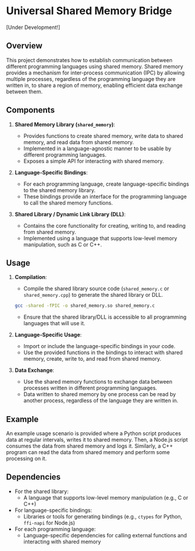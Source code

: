 # Universal Shared Memory Bridge

\[Under Development\!\]

## Overview

This project demonstrates how to establish communication between different programming languages using shared memory. Shared memory provides a mechanism for inter-process communication (IPC) by allowing multiple processes, regardless of the programming language they are written in, to share a region of memory, enabling efficient data exchange between them.

## Components

1. **Shared Memory Library (`shared_memory`)**:

   - Provides functions to create shared memory, write data to shared memory, and read data from shared memory.
   - Implemented in a language-agnostic manner to be usable by different programming languages.
   - Exposes a simple API for interacting with shared memory.

2. **Language-Specific Bindings**:

   - For each programming language, create language-specific bindings to the shared memory library.
   - These bindings provide an interface for the programming language to call the shared memory functions.

3. **Shared Library / Dynamic Link Library (DLL)**:
   - Contains the core functionality for creating, writing to, and reading from shared memory.
   - Implemented using a language that supports low-level memory manipulation, such as C or C++.

## Usage

1. **Compilation**:

   - Compile the shared library source code (`shared_memory.c` or `shared_memory.cpp`) to generate the shared library or DLL.

   ```bash
   gcc -shared -fPIC -o shared_memory.so shared_memory.c
   ```

   - Ensure that the shared library/DLL is accessible to all programming languages that will use it.

2. **Language-Specific Usage**:

   - Import or include the language-specific bindings in your code.
   - Use the provided functions in the bindings to interact with shared memory, create, write to, and read from shared memory.

3. **Data Exchange**:
   - Use the shared memory functions to exchange data between processes written in different programming languages.
   - Data written to shared memory by one process can be read by another process, regardless of the language they are written in.

## Example

An example usage scenario is provided where a Python script produces data at regular intervals, writes it to shared memory. Then, a Node.js script consumes the data from shared memory and logs it. Similarly, a C++ program can read the data from shared memory and perform some processing on it.

## Dependencies

- For the shared library:
  - A language that supports low-level memory manipulation (e.g., C or C++)
- For language-specific bindings:
  - Libraries or tools for generating bindings (e.g., `ctypes` for Python, `ffi-napi` for Node.js)
- For each programming language:
  - Language-specific dependencies for calling external functions and interacting with shared memory
